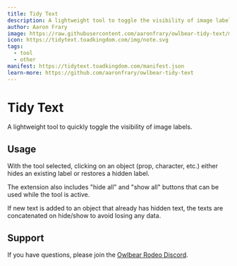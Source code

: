 ```yaml
---
title: Tidy Text
description: A lightweight tool to toggle the visibility of image labels.
author: Aaron Frary
image: https://raw.githubusercontent.com/aaronfrary/owlbear-tidy-text/main/docs/demo.gif
icon: https://tidytext.toadkingdom.com/img/note.svg
tags:
  - tool
  - other
manifest: https://tidytext.toadkingdom.com/manifest.json
learn-more: https://github.com/aaronfrary/owlbear-tidy-text
---
```


# Tidy Text

A lightweight tool to quickly toggle the visibility of image labels.

## Usage

With the tool selected, clicking on an object (prop, character, etc.)
either hides an existing label or restores a hidden label.

The extension also includes "hide all" and "show all" buttons that can be
used while the tool is active.

If new text is added to an object that already has hidden text, the texts
are concatenated on hide/show to avoid losing any data.

## Support

If you have questions, please join the [Owlbear Rodeo Discord](https://discord.gg/UY8AXjhzhe).
